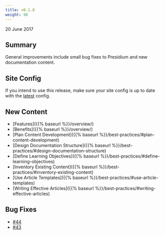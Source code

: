 ```yaml
---
title: v0.1.8
weight: 98
---
```


20 June 2017

## Summary

General improvements include small bug fixes to Presidium and new documentation content.

## Site Config

If you intend to use this release, make sure your site config is up to date with the [latest](https://github.com/SPANDigital/presidium-template/releases/tag/v0.1.8) config.

## New Content

- [Features]({{% baseurl %}}/overview/)
- [Benefits]({{% baseurl %}}/overview/)
- [Plan Content Development]({{% baseurl %}}/best-practices/#plan-content-development)
- [Design Documentation Structure]({{% baseurl %}}/best-practices/#design-documentation-structure)
- [Define Learning Objectives]({{% baseurl %}}/best-practices/#define-learning-objectives)
- [Inventory Existing Content]({{% baseurl %}}/best-practices/#inventory-existing-content)
- [Use Article Templates]({{% baseurl %}}/best-practices/#use-article-templates)
- [Writing Effective Articles]({{% baseurl %}}/best-practices/#writing-effective-articles)

## Bug Fixes

- [#44](https://github.com/SPANDigital/presidium/issues/44)
- [#43](https://github.com/SPANDigital/presidium/issues/43)
